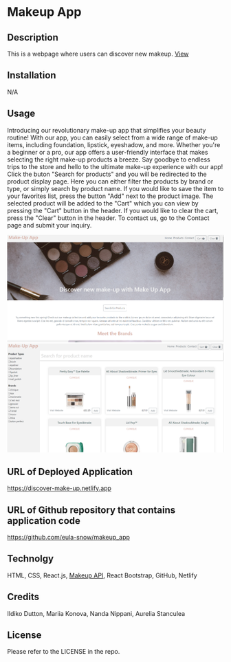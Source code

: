 # Makeup App

## Description

This is a webpage where users can discover new makeup.
[View](https://discover-make-up.netlify.app)

## Installation

N/A

## Usage

Introducing our revolutionary make-up app that simplifies your beauty routine! With our app, you can easily select from a wide range of make-up items, including foundation, lipstick, eyeshadow, and more. Whether you're a beginner or a pro, our app offers a user-friendly interface that makes selecting the right make-up products a breeze. Say goodbye to endless trips to the store and hello to the ultimate make-up experience with our app! Click the buton "Search for products" and you will be redirected to the product display page. Here you can either filter the products by brand or type, or simply search by product name. If you would like to save the item to your favorites list, press the button "Add" next to the product image. The selected product will be added to the "Cart" which you can view by pressing the "Cart" button in the header. If you would like to clear the cart, press the "Clear" button in the header. To contact us, go to the Contact page and submit your inquiry.

![Home page](src/assets/images/screenshot1.png)
![Product search](src/assets/images/screenshot2.png)

## URL of Deployed Application
https://discover-make-up.netlify.app

## URL of Github repository that contains application code
https://github.com/eula-snow/makeup_app

## Technolgy

HTML, CSS, React.js, [Makeup API](http://makeup-api.herokuapp.com), React Bootstrap, GitHub, Netlify

## Credits

Ildiko Dutton, Mariia Konova, Nanda Nippani, Aurelia Stanculea

## License

Please refer to the LICENSE in the repo.
